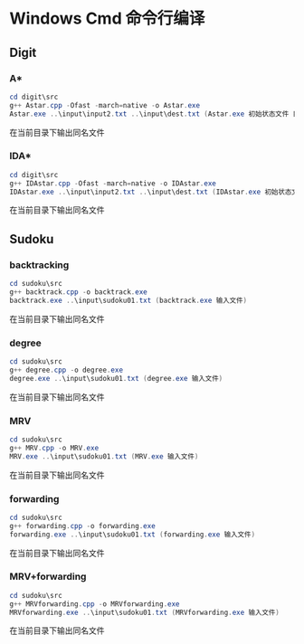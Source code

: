 # Windows Cmd 命令行编译

## Digit

### A*

```powershell
cd digit\src
g++ Astar.cpp -Ofast -march=native -o Astar.exe
Astar.exe ..\input\input2.txt ..\input\dest.txt (Astar.exe 初始状态文件 目标状态文件)
```

在当前目录下输出同名文件

### IDA*

```powershell
cd digit\src
g++ IDAstar.cpp -Ofast -march=native -o IDAstar.exe
IDAstar.exe ..\input\input2.txt ..\input\dest.txt (IDAstar.exe 初始状态文件 目标状态文件)
```

在当前目录下输出同名文件

## Sudoku

### backtracking

```powershell
cd sudoku\src
g++ backtrack.cpp -o backtrack.exe
backtrack.exe ..\input\sudoku01.txt (backtrack.exe 输入文件)
```

在当前目录下输出同名文件

### degree

```powershell
cd sudoku\src
g++ degree.cpp -o degree.exe
degree.exe ..\input\sudoku01.txt (degree.exe 输入文件)
```

在当前目录下输出同名文件

### MRV

```powershell
cd sudoku\src
g++ MRV.cpp -o MRV.exe
MRV.exe ..\input\sudoku01.txt (MRV.exe 输入文件)
```

在当前目录下输出同名文件

### forwarding

```powershell
cd sudoku\src
g++ forwarding.cpp -o forwarding.exe
forwarding.exe ..\input\sudoku01.txt (forwarding.exe 输入文件)
```

在当前目录下输出同名文件

### MRV+forwarding

```powershell
cd sudoku\src
g++ MRVforwarding.cpp -o MRVforwarding.exe
MRVforwarding.exe ..\input\sudoku01.txt (MRVforwarding.exe 输入文件)
```

在当前目录下输出同名文件
